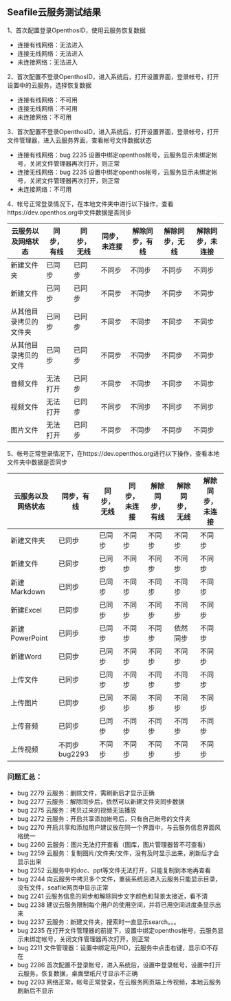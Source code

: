 ## Seafile云服务测试结果

1、首次配置登录OpenthosID，使用云服务恢复数据
- 连接有线网络：无法进入
- 连接无线网络：无法进入
- 未连接网络：无法进入

2、首次配置不登录OpenthosID，进入系统后，打开设置界面，登录帐号，打开设置中的云服务，选择恢复数据
- 连接有线网络：不可用
- 连接无线网络：不可用
- 未连接网络：不可用

3、首次配置不登录OpenthosID，进入系统后，打开设置界面，登录帐号，打开文件管理器，进入云服务界面，查看帐号文件数据状态
- 连接有线网络：bug 2235 设置中绑定openthos帐号，云服务显示未绑定帐号，关闭文件管理器再次打开，则正常
- 连接无线网络：bug 2235 设置中绑定openthos帐号，云服务显示未绑定帐号，关闭文件管理器再次打开，则正常
- 未连接网络：不可用

4、帐号正常登录情况下，在本地文件夹中进行以下操作，查看https://dev.openthos.org中文件数据是否同步

|云服务以及网络状态|同步，有线|同步，无线|同步，未连接|解除同步，有线|解除同步，无线|解除同步，未连接|
|-----|-----|-----|-----|-----|-----|-----|
|新建文件夹|已同步|已同步|不同步|不同步|不同步|不同步|
|新建文件|已同步|已同步|不同步|不同步|不同步|不同步|
|从其他目录拷贝的文件夹|已同步|已同步|不同步|不同步|不同步|不同步|
|从其他目录拷贝的文件|已同步|已同步|不同步|不同步|不同步|不同步|
|音频文件|无法打开|已同步|不同步|不同步|不同步|不同步|
|视频文件|无法打开|已同步|不同步|不同步|不同步|不同步|
|图片文件|无法打开|已同步|不同步|不同步|不同步|不同步|

5、帐号正常登录情况下，在https://dev.openthos.org进行以下操作，查看本地文件夹中数据是否同步

|云服务以及网络状态|同步，有线|同步，无线|同步，未连接|解除同步，有线|解除同步，无线|解除同步，未连接|
|-----|-----|-----|-----|-----|-----|-----|
|新建文件夹|已同步|已同步|不同步|不同步|不同步|不同步|
|新建文件|已同步|已同步|不同步|不同步|不同步|不同步|
|新建Markdown|已同步|已同步|不同步|不同步|不同步|不同步|
|新建Excel|已同步|已同步|不同步|不同步|不同步|不同步|
|新建PowerPoint|已同步|已同步|不同步|不同步|依然同步|不同步|
|新建Word|已同步|已同步|不同步|不同步|不同步|不同步|
|上传文件|已同步|已同步|不同步|不同步|不同步|不同步|
|上传图片|已同步|已同步|不同步|不同步|不同步|不同步|
|上传音频|已同步|已同步|不同步|不同步|不同步|不同步|
|上传视频|不同步 bug2293|不同步|不同步|不同步|不同步|不同步|

### 问题汇总：

 - bug 2279 云服务：删除文件，需刷新后才显示正确
 - bug 2277 云服务：解除同步后，依然可以新建文件夹同步数据
 - bug 2275 云服务：拷贝过来的视频无法播放
 - bug 2272 云服务：开启共享添加帐号后，只有自己帐号的文件夹
 - bug 2270 开启共享和添加用户建议放在同一个界面中，与云服务信息界面风格统一
 - bug 2260 云服务：图片无法打开查看（图库，图片管理器皆不可查看）
 - bug 2259 云服务：复制图片/文件夹/文件，没有及时显示出来，刷新后才会显示出来
 - bug 2252 云服务中的doc、ppt等文件无法打开，只能复制到本地再查看
 - bug 2244 向云服务中拷贝多个文件，重装系统后进入云服务只能显示目录，没有文件，seafile网页中显示正常
 - bug 2241 云服务信息的同步和解除同步文字颜色和背景太接近，看不清
 - bug 2238 建议云服务限制每个用户的使用空间，并将已用空间进度条显示出来
 - bug 2237 云服务：新建文件夹，搜索时一直显示search。。。
 - bug 2235 在打开文件管理器的前提下，设置中绑定openthos帐号，云服务显示未绑定帐号，关闭文件管理器再次打开，则正常
 - bug 2211 文件管理器：设置中绑定用户ID，云服务中点击右键，显示ID不存在
 - bug 2286 首次配置不登录帐号，进入系统后，设置中登录帐号，设置中打开云服务，恢复数据，桌面壁纸尺寸显示不正确
 - bug 2293 网络正常，帐号正常登录，在云服务网页端上传视频，本地云服务刷新后不显示
